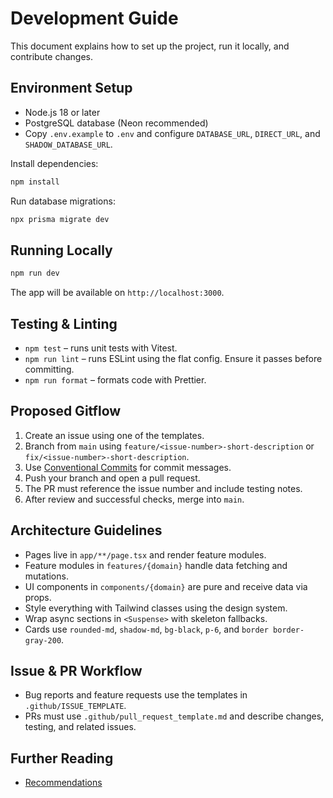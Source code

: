# Development Guide

This document explains how to set up the project, run it locally, and contribute changes.

## Environment Setup
- Node.js 18 or later
- PostgreSQL database (Neon recommended)
- Copy `.env.example` to `.env` and configure `DATABASE_URL`, `DIRECT_URL`, and `SHADOW_DATABASE_URL`.

Install dependencies:
```bash
npm install
```

Run database migrations:
```bash
npx prisma migrate dev
```

## Running Locally
```bash
npm run dev
```
The app will be available on `http://localhost:3000`.

## Testing & Linting
- `npm test` – runs unit tests with Vitest.
- `npm run lint` – runs ESLint using the flat config. Ensure it passes before committing.
- `npm run format` – formats code with Prettier.

## Proposed Gitflow
1. Create an issue using one of the templates.
2. Branch from `main` using `feature/<issue-number>-short-description` or `fix/<issue-number>-short-description`.
3. Use [Conventional Commits](https://www.conventionalcommits.org/) for commit messages.
4. Push your branch and open a pull request.
5. The PR must reference the issue number and include testing notes.
6. After review and successful checks, merge into `main`.

## Architecture Guidelines
- Pages live in `app/**/page.tsx` and render feature modules.
- Feature modules in `features/{domain}` handle data fetching and mutations.
- UI components in `components/{domain}` are pure and receive data via props.
- Style everything with Tailwind classes using the design system.
- Wrap async sections in `<Suspense>` with skeleton fallbacks.
- Cards use `rounded-md`, `shadow-md`, `bg-black`, `p-6`, and `border border-gray-200`.

## Issue & PR Workflow
- Bug reports and feature requests use the templates in `.github/ISSUE_TEMPLATE`.
- PRs must use `.github/pull_request_template.md` and describe changes, testing, and related issues.

## Further Reading
- [Recommendations](recommendations.md)

